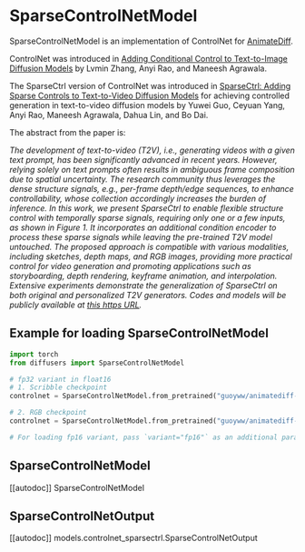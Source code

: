 <!-- Copyright 2025 The HuggingFace Team. All rights reserved.

Licensed under the Apache License, Version 2.0 (the "License"); you may not use this file except in compliance with
the License. You may obtain a copy of the License at

http://www.apache.org/licenses/LICENSE-2.0

Unless required by applicable law or agreed to in writing, software distributed under the License is distributed on
an "AS IS" BASIS, WITHOUT WARRANTIES OR CONDITIONS OF ANY KIND, either express or implied. See the License for the
specific language governing permissions and limitations under the License. -->

# SparseControlNetModel

SparseControlNetModel is an implementation of ControlNet for [AnimateDiff](https://huggingface.co/papers/2307.04725).

ControlNet was introduced in [Adding Conditional Control to Text-to-Image Diffusion Models](https://huggingface.co/papers/2302.05543) by Lvmin Zhang, Anyi Rao, and Maneesh Agrawala.

The SparseCtrl version of ControlNet was introduced in [SparseCtrl: Adding Sparse Controls to Text-to-Video Diffusion Models](https://huggingface.co/papers/2311.16933) for achieving controlled generation in text-to-video diffusion models by Yuwei Guo, Ceyuan Yang, Anyi Rao, Maneesh Agrawala, Dahua Lin, and Bo Dai.

The abstract from the paper is:

*The development of text-to-video (T2V), i.e., generating videos with a given text prompt, has been significantly advanced in recent years. However, relying solely on text prompts often results in ambiguous frame composition due to spatial uncertainty. The research community thus leverages the dense structure signals, e.g., per-frame depth/edge sequences, to enhance controllability, whose collection accordingly increases the burden of inference. In this work, we present SparseCtrl to enable flexible structure control with temporally sparse signals, requiring only one or a few inputs, as shown in Figure 1. It incorporates an additional condition encoder to process these sparse signals while leaving the pre-trained T2V model untouched. The proposed approach is compatible with various modalities, including sketches, depth maps, and RGB images, providing more practical control for video generation and promoting applications such as storyboarding, depth rendering, keyframe animation, and interpolation. Extensive experiments demonstrate the generalization of SparseCtrl on both original and personalized T2V generators. Codes and models will be publicly available at [this https URL](https://guoyww.github.io/projects/SparseCtrl).*

## Example for loading SparseControlNetModel

```python
import torch
from diffusers import SparseControlNetModel

# fp32 variant in float16
# 1. Scribble checkpoint
controlnet = SparseControlNetModel.from_pretrained("guoyww/animatediff-sparsectrl-scribble", torch_dtype=torch.float16)

# 2. RGB checkpoint
controlnet = SparseControlNetModel.from_pretrained("guoyww/animatediff-sparsectrl-rgb", torch_dtype=torch.float16)

# For loading fp16 variant, pass `variant="fp16"` as an additional parameter
```

## SparseControlNetModel

[[autodoc]] SparseControlNetModel

## SparseControlNetOutput

[[autodoc]] models.controlnet_sparsectrl.SparseControlNetOutput
